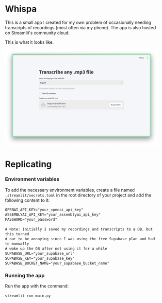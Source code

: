 # Whispa

This is a small app I created for my own problem of occasionally needing transcripts of recordings (most often via my phone). The app is also hosted on Streamlit's community cloud.

This is what it looks like.

![Screenshot](screenshot.png)

# Replicating

### Environment variables

To add the necessary environment variables, create a file named `.streamlit/secrets.toml` in the root directory of your project and add the following content to it:

```
OPENAI_API_KEY="your_openai_api_key"
ASSEMBLYAI_API_KEY="your_assemblyai_api_key"
PASSWORD="your_password"

# Note: Initially I saved my recordings and transcripts to a DB, but this turned
# out to be annoying since I was using the free Supabase plan and had to manually
# wake up the DB after not using it for a while
SUPABASE_URL="your_supabase_url"
SUPABASE_KEY="your_supabase_key"
SUPABASE_BUCKET_NAME="your_supabase_bucket_name"
```

### Running the app

Run the app with the command:

`streamlit run main.py`

